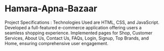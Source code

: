 # Hamara-Apna-Bazaar
Project Specifications : Technologies Used are HTML, CSS, and JavaScript. Developed a full-featured e-commerce application offering users a seamless shopping experience.  Implemented pages for Shop, Customer Services, About Us, Contact Us, FAQs, Login, Signup, Top Brands, and Home, ensuring comprehensive user engagement.
